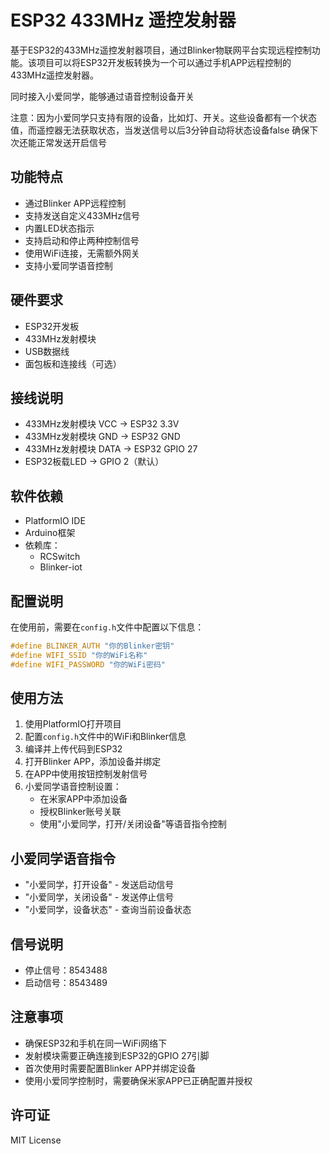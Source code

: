 # ESP32 433MHz 遥控发射器

基于ESP32的433MHz遥控发射器项目，通过Blinker物联网平台实现远程控制功能。该项目可以将ESP32开发板转换为一个可以通过手机APP远程控制的433MHz遥控发射器。

同时接入小爱同学，能够通过语音控制设备开关

注意：因为小爱同学只支持有限的设备，比如灯、开关。这些设备都有一个状态值，而遥控器无法获取状态，当发送信号以后3分钟自动将状态设备false 确保下次还能正常发送开启信号

## 功能特点

- 通过Blinker APP远程控制
- 支持发送自定义433MHz信号
- 内置LED状态指示
- 支持启动和停止两种控制信号
- 使用WiFi连接，无需额外网关
- 支持小爱同学语音控制

## 硬件要求

- ESP32开发板
- 433MHz发射模块
- USB数据线
- 面包板和连接线（可选）

## 接线说明

- 433MHz发射模块 VCC -> ESP32 3.3V
- 433MHz发射模块 GND -> ESP32 GND
- 433MHz发射模块 DATA -> ESP32 GPIO 27
- ESP32板载LED -> GPIO 2（默认）

## 软件依赖

- PlatformIO IDE
- Arduino框架
- 依赖库：
  - RCSwitch
  - Blinker-iot

## 配置说明

在使用前，需要在`config.h`文件中配置以下信息：

```cpp
#define BLINKER_AUTH "你的Blinker密钥"
#define WIFI_SSID "你的WiFi名称"
#define WIFI_PASSWORD "你的WiFi密码"
```

## 使用方法

1. 使用PlatformIO打开项目
2. 配置`config.h`文件中的WiFi和Blinker信息
3. 编译并上传代码到ESP32
4. 打开Blinker APP，添加设备并绑定
5. 在APP中使用按钮控制发射信号
6. 小爱同学语音控制设置：
   - 在米家APP中添加设备
   - 授权Blinker账号关联
   - 使用"小爱同学，打开/关闭设备"等语音指令控制

## 小爱同学语音指令

- "小爱同学，打开设备" - 发送启动信号
- "小爱同学，关闭设备" - 发送停止信号
- "小爱同学，设备状态" - 查询当前设备状态

## 信号说明

- 停止信号：8543488
- 启动信号：8543489

## 注意事项

- 确保ESP32和手机在同一WiFi网络下
- 发射模块需要正确连接到ESP32的GPIO 27引脚
- 首次使用时需要配置Blinker APP并绑定设备
- 使用小爱同学控制时，需要确保米家APP已正确配置并授权

## 许可证

MIT License
